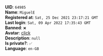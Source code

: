 **UID**: `64985`  
**Name**: `MiguelE`  
**Registered at**: `Sat, 25 Dec 2021 23:17:21 GMT`  
**Last login**: `Sat, 09 Apr 2022 17:35:43 GMT`  
**Banned**: `❌`  
**Avatar**: [click](/avatars/58f779cf-2c4f-45e1-9924-4a16c48cb602.jpg)  
**Description**: ```null```  
**Is private?**: `✅`  
**Language**: `en-GB`